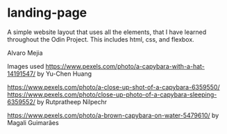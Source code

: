 # landing-page

A simple website layout that uses all the elements,
that I have learned throughout the Odin Project.
This includes html, css, and flexbox. 

Alvaro Mejia

Images used
https://www.pexels.com/photo/a-capybara-with-a-hat-14191547/
  by Yu-Chen Huang

https://www.pexels.com/photo/a-close-up-shot-of-a-capybara-6359550/
https://www.pexels.com/photo/close-up-photo-of-a-capybara-sleeping-6359552/
  by Rutpratheep Nilpechr

https://www.pexels.com/photo/a-brown-capybara-on-water-5479610/
  by Magali Guimarães
